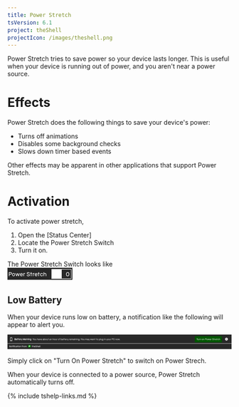 ```yaml
---
title: Power Stretch
tsVersion: 6.1
project: theShell
projectIcon: /images/theshell.png
---
```


Power Stretch tries to save power so your device lasts longer. This is useful when your device is running out of power, and you aren't near a power source.

# Effects

Power Stretch does the following things to save your device's power:
- Turns off animations
- Disables some background checks
- Slows down timer based events

Other effects may be apparent in other applications that support Power Stretch.

# Activation

To activate power stretch,
1. Open the [Status Center]
2. Locate the Power Stretch Switch
3. Turn it on.

The Power Stretch Switch looks like<br /> ![Power Stretch Switch](images/powerStretchSwitch.png)

## Low Battery

When your device runs low on battery, a notification like the following will appear to alert you.

![Low Battery Notification](images/lowBatteryNotification.png)

Simply click on "Turn On Power Stretch" to switch on Power Strech.

When your device is connected to a power source, Power Stretch automatically turns off.

{% include tshelp-links.md %}
